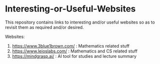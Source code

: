 # Interesting-or-Useful-Websites
This repository contains links to interesting and/or useful websites so as to revisit them as required and/or desired.

Websites:
1. https://www.3blue1brown.com/ : Mathematics related stuff
2. https://www.leioslabs.com/ : Mathematics and CS related stuff
3. https://mindgrasp.ai/ : AI tool for studies and lecture summary

